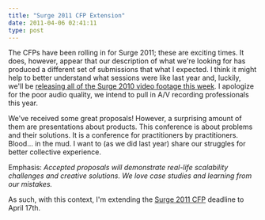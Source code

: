 ```yaml
---
title: "Surge 2011 CFP Extension"
date: 2011-04-06 02:41:11
type: post
---
```


The CFPs have been rolling in for Surge 2011; these are exciting times.  It does, however, appear that our description of what we're looking for has produced a different set of submissions that what I expected.  I think it might help to better understand what sessions were like last year and, luckily, we'll be [releasing all of the Surge 2010 video footage this week](https://omniti.com/surge/2010/sessions).  I apologize for the poor audio quality, we intend to pull in A/V recording professionals this year.

We've received some great proposals!  However, a surprising amount of them are presentations about products.  This conference is about problems and their solutions.  It is a conference for practitioners by practitioners.  Blood... in the mud.  I want to (as we did last year) share our struggles for better collective experience.

Emphasis: _Accepted proposals will demonstrate real-life scalability challenges and creative solutions. We love case studies and learning from our mistakes._

As such, with this context, I'm extending the [Surge 2011 CFP](https://omniti.com/surge/2011/cfp) deadline to April 17th.
